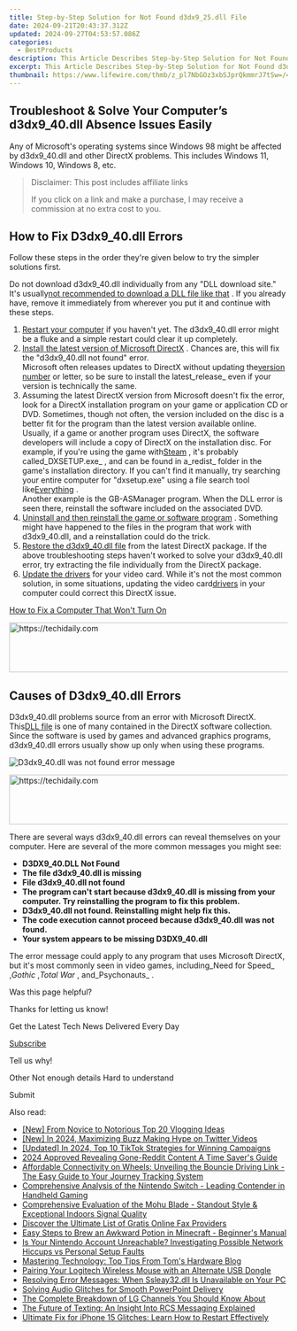 ```yaml
---
title: Step-by-Step Solution for Not Found d3dx9_25.dll File
date: 2024-09-21T20:43:37.312Z
updated: 2024-09-27T04:53:57.086Z
categories:
  - BestProducts
description: This Article Describes Step-by-Step Solution for Not Found d3dx9_25.dll File
excerpt: This Article Describes Step-by-Step Solution for Not Found d3dx9_25.dll File
thumbnail: https://www.lifewire.com/thmb/z_pl7NbGOz3xbSJprQkmmrJ7tSw=/400x300/filters:no_upscale():max_bytes(150000):strip_icc():format(webp)/d3dx9-25-dll-error-message-9db9c86e9ec649678280973bbf6914cd.png
---
```


## Troubleshoot & Solve Your Computer’s d3dx9_40.dll Absence Issues Easily
 Any of Microsoft's operating systems since Windows 98 might be affected by d3dx9\_40.dll and other DirectX problems. This includes Windows 11, Windows 10, Windows 8, etc.  

>  Disclaimer: This post includes affiliate links
>
>  If you click on a link and make a purchase, I may receive a commission at no extra cost to you.
>

## How to Fix D3dx9\_40.dll Errors

 Follow these steps in the order they're given below to try the simpler solutions first.

 Do not download d3dx9\_40.dll individually from any "DLL download site." It's usually[not recommended to download a DLL file like that](https://www.lifewire.com/important-reasons-not-to-download-dll-files-2624455) . If you already have, remove it immediately from wherever you put it and continue with these steps.

1. [Restart your computer](https://www.lifewire.com/how-to-reboot-a-computer-2624568) if you haven't yet. The d3dx9\_40.dll error might be a fluke and a simple restart could clear it up completely.
2. [Install the latest version of Microsoft DirectX](https://www.lifewire.com/how-to-download-install-directx-2624489) . Chances are, this will fix the "d3dx9\_40.dll not found" error.  
 Microsoft often releases updates to DirectX without updating the[version number](https://www.lifewire.com/version-number-2626043) or letter, so be sure to install the latest_release_ even if your version is technically the same.
3. Assuming the latest DirectX version from Microsoft doesn't fix the error, look for a DirectX installation program on your game or application CD or DVD. Sometimes, though not often, the version included on the disc is a better fit for the program than the latest version available online.  
 Usually, if a game or​ another program uses DirectX, the software developers will include a copy of DirectX on the installation disc. For example, if you're using the game with[Steam](https://store.steampowered.com/about/) , it's probably called_DXSETUP.exe_ , and can be found in a_redist_ folder in the game's installation directory. If you can't find it manually, try searching your entire computer for "dxsetup.exe" using a file search tool like[Everything](https://www.voidtools.com/) .  
 Another example is the GB-ASManager program. When the DLL error is seen there, reinstall the software included on the associated DVD.
4. [Uninstall and then reinstall the game or software program](https://www.lifewire.com/what-is-the-proper-way-to-reinstall-a-software-program-2624478) . Something might have happened to the files in the program that work with d3dx9\_40.dll, and a reinstallation could do the trick.
5. [Restore the d3dx9_40.dll file](https://www.lifewire.com/how-to-restore-a-missing-directx-dll-file-2624516) from the latest DirectX package. If the above troubleshooting steps haven't worked to solve your d3dx9\_40.dll error, try extracting the file individually from the DirectX package.
6. [Update the drivers](https://www.lifewire.com/how-to-update-drivers-in-windows-2619214) for your video card. While it's not the most common solution, in some situations, updating the video card[drivers](https://www.lifewire.com/what-is-a-device-driver-2625796) in your computer could correct this DirectX issue.

[How to Fix a Computer That Won't Turn On](https://www.lifewire.com/how-do-i-get-my-computer-fixed-2625167)

<!-- affiliate ads begin -->
<a href="https://appsumo.8odi.net/c/5597632/2075461/7443" target="_top" id="2075461">
  <img src="//a.impactradius-go.com/display-ad/7443-2075461" border="0" alt="https://techidaily.com" width="728" height="90"/>
</a>
<img height="0" width="0" src="https://appsumo.8odi.net/i/5597632/2075461/7443" style="position:absolute;visibility:hidden;" border="0" />
<!-- affiliate ads end -->

## Causes of D3dx9\_40.dll Errors

 D3dx9\_40.dll problems source from an error with Microsoft DirectX. This[DLL file](https://www.lifewire.com/what-is-a-dll-file-2625852) is one of many contained in the DirectX software collection. Since the software is used by games and advanced graphics programs, d3dx9\_40.dll errors usually show up only when using these programs.

![D3dx9_40.dll was not found error message](https://www.lifewire.com/thmb/zMqQY5ObeMnp6iyfF2ck8DG5wpQ=/1500x0/filters:no_upscale():max_bytes(150000):strip_icc():format(webp)/d3dx9_40-dll-error-message-7d07ae81cc6b41dbb87c2d4080d74c83.png)

<!-- affiliate ads begin -->
<a href="https://appsumo.8odi.net/c/5597632/2002019/7443" target="_top" id="2002019">
  <img src="//a.impactradius-go.com/display-ad/7443-2002019" border="0" alt="https://techidaily.com" width="728" height="90"/>
</a>
<img height="0" width="0" src="https://appsumo.8odi.net/i/5597632/2002019/7443" style="position:absolute;visibility:hidden;" border="0" />
<!-- affiliate ads end -->

 There are several ways d3dx9\_40.dll errors can reveal themselves on your computer. Here are several of the more common messages you might see:

* **D3DX9\_40.DLL Not Found**
* **The file d3dx9\_40.dll is missing**
* **File d3dx9\_40.dll not found**
* **The program can't start because d3dx9\_40.dll is missing from your computer. Try reinstalling the program to fix this problem.**
* **D3dx9\_40.dll not found. Reinstalling might help fix this.**
* **The code execution cannot proceed because d3dx9\_40.dll was not found.**
* **Your system appears to be missing D3DX9\_40.dll**

 The error message could apply to any program that uses Microsoft DirectX, but it's most commonly seen in video games, including_Need for Speed_ ,_Gothic_ ,_Total War_ , and_Psychonauts_ .

Was this page helpful?

Thanks for letting us know!

 Get the Latest Tech News Delivered Every Day

[Subscribe](https://www.lifewire.com/#)

Tell us why!

 Other  Not enough details  Hard to understand

 Submit

<ins class="adsbygoogle"
     style="display:block"
     data-ad-format="autorelaxed"
     data-ad-client="ca-pub-7571918770474297"
     data-ad-slot="1223367746"></ins>

<ins class="adsbygoogle"
     style="display:block"
     data-ad-client="ca-pub-7571918770474297"
     data-ad-slot="8358498916"
     data-ad-format="auto"
     data-full-width-responsive="true"></ins>

<span class="atpl-alsoreadstyle">Also read:</span>
<div><ul>
<li><a href="https://some-techniques.techidaily.com/new-from-novice-to-notorious-top-20-vlogging-ideas/"><u>[New] From Novice to Notorious Top 20 Vlogging Ideas</u></a></li>
<li><a href="https://vimeo-videos.techidaily.com/new-in-2024-maximizing-buzz-making-hype-on-twitter-videos/"><u>[New] In 2024, Maximizing Buzz Making Hype on Twitter Videos</u></a></li>
<li><a href="https://tiktok-video-recordings.techidaily.com/updated-in-2024-top-10-tiktok-strategies-for-winning-campaigns/"><u>[Updated] In 2024, Top 10 TikTok Strategies for Winning Campaigns</u></a></li>
<li><a href="https://fox-access.techidaily.com/2024-approved-revealing-gone-reddit-content-a-time-savers-guide/"><u>2024 Approved Revealing Gone-Reddit Content A Time Saver's Guide</u></a></li>
<li><a href="https://buynow-reviews.techidaily.com/affordable-connectivity-on-wheels-unveiling-the-bouncie-driving-link-the-easy-guide-to-your-journey-tracking-system/"><u>Affordable Connectivity on Wheels: Unveiling the Bouncie Driving Link - The Easy Guide to Your Journey Tracking System</u></a></li>
<li><a href="https://buynow-help.techidaily.com/comprehensive-analysis-of-the-nintendo-switch-leading-contender-in-handheld-gaming/"><u>Comprehensive Analysis of the Nintendo Switch - Leading Contender in Handheld Gaming</u></a></li>
<li><a href="https://buynow-info.techidaily.com/comprehensive-evaluation-of-the-mohu-blade-standout-style-and-exceptional-indoors-signal-quality/"><u>Comprehensive Evaluation of the Mohu Blade - Standout Style & Exceptional Indoors Signal Quality</u></a></li>
<li><a href="https://tech-renaissance.techidaily.com/discover-the-ultimate-list-of-gratis-online-fax-providers/"><u>Discover the Ultimate List of Gratis Online Fax Providers</u></a></li>
<li><a href="https://tech-recovery.techidaily.com/easy-steps-to-brew-an-awkward-potion-in-minecraft-beginners-manual/"><u>Easy Steps to Brew an Awkward Potion in Minecraft - Beginner's Manual</u></a></li>
<li><a href="https://tech-renaissance.techidaily.com/is-your-nintendo-account-unreachable-investigating-possible-network-hiccups-vs-personal-setup-faults/"><u>Is Your Nintendo Account Unreachable? Investigating Possible Network Hiccups vs Personal Setup Faults</u></a></li>
<li><a href="https://hardware-tips.techidaily.com/mastering-technology-top-tips-from-toms-hardware-blog/"><u>Mastering Technology: Top Tips From Tom's Hardware Blog</u></a></li>
<li><a href="https://tech-renaissance.techidaily.com/pairing-your-logitech-wireless-mouse-with-an-alternate-usb-dongle/"><u>Pairing Your Logitech Wireless Mouse with an Alternate USB Dongle</u></a></li>
<li><a href="https://tech-renaissance.techidaily.com/resolving-error-messages-when-ssleay32dll-is-unavailable-on-your-pc/"><u>Resolving Error Messages: When Ssleay32.dll Is Unavailable on Your PC</u></a></li>
<li><a href="https://tech-renaissance.techidaily.com/solving-audio-glitches-for-smooth-powerpoint-delivery/"><u>Solving Audio Glitches for Smooth PowerPoint Delivery</u></a></li>
<li><a href="https://tech-renaissance.techidaily.com/the-complete-breakdown-of-lg-channels-you-should-know-about/"><u>The Complete Breakdown of LG Channels You Should Know About</u></a></li>
<li><a href="https://tech-renaissance.techidaily.com/the-future-of-texting-an-insight-into-rcs-messaging-explained/"><u>The Future of Texting: An Insight Into RCS Messaging Explained</u></a></li>
<li><a href="https://tech-renaissance.techidaily.com/ultimate-fix-for-iphone-15-glitches-learn-how-to-restart-effectively/"><u>Ultimate Fix for iPhone 15 Glitches: Learn How to Restart Effectively</u></a></li>
</ul></div>

